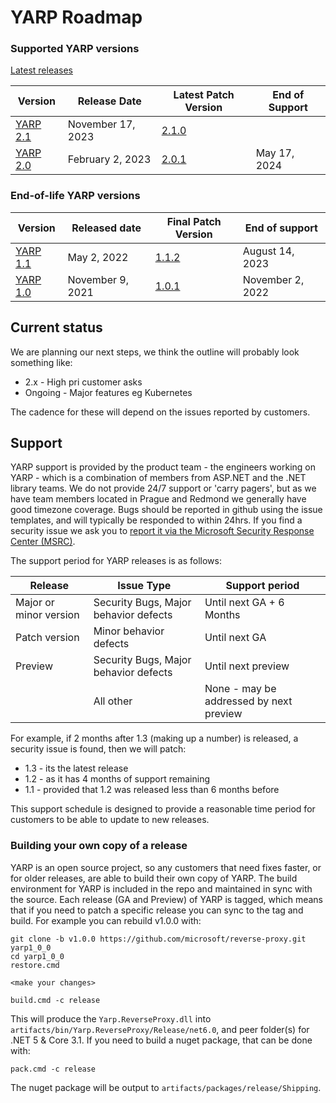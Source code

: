 # YARP Roadmap

### Supported YARP versions

[Latest releases](https://github.com/microsoft/reverse-proxy/releases)

| Version | Release Date | Latest Patch Version | End of Support |
| -- | -- | -- | -- |
| [YARP 2.1](https://github.com/microsoft/reverse-proxy/releases/tag/v2.1.0) | November 17, 2023 | [2.1.0](https://github.com/microsoft/reverse-proxy/releases/tag/v2.1.0) |  |
| [YARP 2.0](https://github.com/microsoft/reverse-proxy/releases/tag/v2.0.0) | February 2, 2023 | [2.0.1](https://github.com/microsoft/reverse-proxy/releases/tag/v2.0.1) | May 17, 2024 |

### End-of-life YARP versions

| Version | Released date | Final Patch Version | End of support |
| -- | -- | -- | -- |
| [YARP 1.1](https://github.com/microsoft/reverse-proxy/releases/tag/v1.1.0) | May 2, 2022 | [1.1.2](https://github.com/microsoft/reverse-proxy/releases/tag/v1.1.2) | August 14, 2023 |
| [YARP 1.0](https://github.com/microsoft/reverse-proxy/releases/tag/v1.0.0) | November 9, 2021 | [1.0.1](https://github.com/microsoft/reverse-proxy/releases/tag/v1.0.1) | November 2, 2022 |

## Current status

We are planning our next steps, we think the outline will probably look something like:

- 2.x - High pri customer asks
- Ongoing - Major features eg Kubernetes

The cadence for these will depend on the issues reported by customers.

## Support

YARP support is provided by the product team - the engineers working on YARP - which is a combination of members from ASP.NET and the .NET library teams. We do not provide 24/7 support or 'carry pagers', but as we have team members located in Prague and Redmond we generally have good timezone coverage. Bugs should be reported in github using the issue templates, and will typically be responded to within 24hrs. If you find a security issue we ask you to [report it via the Microsoft Security Response Center (MSRC)](https://github.com/microsoft/reverse-proxy/blob/main/SECURITY.md).

The support period for YARP releases is as follows:

| Release	| Issue Type | Support period |
| --- | ---| --- |
| Major or minor version | Security Bugs, Major behavior defects	| Until next GA + 6 Months |
| Patch version | Minor behavior defects	| Until next GA |
| Preview | Security Bugs, Major behavior defects | Until next preview |
| | All other | None - may be addressed by next preview |

For example, if 2 months after 1.3 (making up a number) is released, a security issue is found, then we will patch:
- 1.3 - its the latest release
- 1.2 - as it has 4 months of support remaining
- 1.1 - provided that 1.2 was released less than 6 months before

This support schedule is designed to provide a reasonable time period for customers to be able to update to new releases. 

### Building your own copy of a release

YARP is an open source project, so any customers that need fixes faster, or for older releases, are able to build their own copy of YARP. The build environment for YARP is included in the repo and maintained in sync with the source. Each release (GA and Preview) of YARP is tagged, which means that if you need to patch a specific release you can sync to the tag and build. For example you can rebuild v1.0.0 with:

```shell
git clone -b v1.0.0 https://github.com/microsoft/reverse-proxy.git yarp1_0_0
cd yarp1_0_0
restore.cmd 

<make your changes>

build.cmd -c release
```

This will produce the `Yarp.ReverseProxy.dll` into `artifacts/bin/Yarp.ReverseProxy/Release/net6.0`, and peer folder(s) for .NET 5 & Core 3.1. If you need to build a nuget package, that can be done with: 

```shell
pack.cmd -c release
```

The nuget package will be output to `artifacts/packages/release/Shipping`. 

